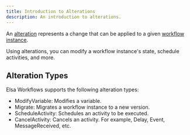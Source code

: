 ```yaml
---
title: Introduction to Alterations
description: An introduction to alterations.
---
```


An [alteration](../core-concepts/alteration) represents a change that can be applied to a
given [workflow instance](../core-concepts/workflow#workflow-instance).

Using alterations, you can modify a workflow instance's state, schedule activities, and more.

## Alteration Types

Elsa Workflows supports the following alteration types:

- ModifyVariable: Modifies a variable.
- Migrate: Migrates a workflow instance to a new version.
- ScheduleActivity: Schedules an activity to be executed.
- CancelActivity: Cancels an activity. For example, Delay, Event, MessageReceived, etc.